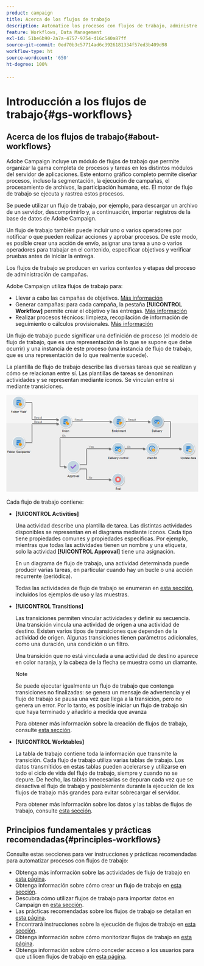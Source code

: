 ```yaml
---
product: campaign
title: Acerca de los flujos de trabajo
description: Automatice los procesos con flujos de trabajo, administre datos y audiencias, envíe mensajes, y mucho más
feature: Workflows, Data Management
exl-id: 51be6b90-2a7a-4757-9754-d16c540a87ff
source-git-commit: 0ed70b3c57714ad6c3926181334f57ed3b409d98
workflow-type: ht
source-wordcount: '650'
ht-degree: 100%

---
```


# Introducción a los flujos de trabajo{#gs-workflows}



## Acerca de los flujos de trabajo{#about-workflows}

Adobe Campaign incluye un módulo de flujos de trabajo que permite organizar la gama completa de procesos y tareas en los distintos módulos del servidor de aplicaciones. Este entorno gráfico completo permite diseñar procesos, incluso la segmentación, la ejecución de campañas, el procesamiento de archivos, la participación humana, etc. El motor de flujo de trabajo se ejecuta y rastrea estos procesos.

Se puede utilizar un flujo de trabajo, por ejemplo, para descargar un archivo de un servidor, descomprimirlo y, a continuación, importar registros de la base de datos de Adobe Campaign.

Un flujo de trabajo también puede incluir uno o varios operadores por notificar o que pueden realizar acciones y aprobar procesos. De este modo, es posible crear una acción de envío, asignar una tarea a uno o varios operadores para trabajar en el contenido, especificar objetivos y verificar pruebas antes de iniciar la entrega.

Los flujos de trabajo se producen en varios contextos y etapas del proceso de administración de campañas.

Adobe Campaign utiliza flujos de trabajo para:

* Llevar a cabo las campañas de objetivos. [Más información](building-a-workflow.md#implementation-steps-)
* Generar campañas: para cada campaña, la pestaña **[!UICONTROL Workflow]** permite crear el objetivo y las entregas. [Más información](building-a-workflow.md#campaign-workflows)
* Realizar procesos técnicos: limpieza, recopilación de información de seguimiento o cálculos provisionales. [Más información](building-a-workflow.md#technical-workflows)

Un flujo de trabajo puede significar una definición de proceso (el modelo de flujo de trabajo, que es una representación de lo que se supone que debe ocurrir) y una instancia de este proceso (una instancia de flujo de trabajo, que es una representación de lo que realmente sucede).

La plantilla de flujo de trabajo describe las diversas tareas que se realizan y cómo se relacionan entre sí. Las plantillas de tareas se denominan actividades y se representan mediante iconos. Se vinculan entre sí mediante transiciones.

![](assets/example1.png)

Cada flujo de trabajo contiene:

* **[!UICONTROL Activities]**

  Una actividad describe una plantilla de tarea. Las distintas actividades disponibles se representan en el diagrama mediante iconos. Cada tipo tiene propiedades comunes y propiedades específicas. Por ejemplo, mientras que todas las actividades tienen un nombre y una etiqueta, solo la actividad **[!UICONTROL Approval]** tiene una asignación.

  En un diagrama de flujo de trabajo, una actividad determinada puede producir varias tareas, en particular cuando hay un bucle o una acción recurrente (periódica).

  Todas las actividades de flujo de trabajo se enumeran en [esta sección](about-activities.md), incluidos los ejemplos de uso y las muestras.

* **[!UICONTROL Transitions]**

  Las transiciones permiten vincular actividades y definir su secuencia. Una transición vincula una actividad de origen a una actividad de destino. Existen varios tipos de transiciones que dependen de la actividad de origen. Algunas transiciones tienen parámetros adicionales, como una duración, una condición o un filtro.

  Una transición que no está vinculada a una actividad de destino aparece en color naranja, y la cabeza de la flecha se muestra como un diamante.

  >[!NOTE]
  >
  >Se puede ejecutar igualmente un flujo de trabajo que contenga transiciones no finalizadas: se genera un mensaje de advertencia y el flujo de trabajo se pausa una vez que llega a la transición, pero no genera un error. Por lo tanto, es posible iniciar un flujo de trabajo sin que haya terminado y añadirlo a medida que avanza

  Para obtener más información sobre la creación de flujos de trabajo, consulte [esta sección](building-a-workflow.md).

* **[!UICONTROL Worktables]**

  La tabla de trabajo contiene toda la información que transmite la transición. Cada flujo de trabajo utiliza varias tablas de trabajo. Los datos transmitidos en estas tablas pueden acelerarse y utilizarse en todo el ciclo de vida del flujo de trabajo, siempre y cuando no se depure. De hecho, las tablas innecesarias se depuran cada vez que se desactiva el flujo de trabajo y posiblemente durante la ejecución de los flujos de trabajo más grandes para evitar sobrecargar el servidor.

  Para obtener más información sobre los datos y las tablas de flujos de trabajo, consulte [esta sección](how-to-use-workflow-data.md).

## Principios fundamentales y prácticas recomendadas{#principles-workflows}

Consulte estas secciones para ver instrucciones y prácticas recomendadas para automatizar procesos con flujos de trabajo:

* Obtenga más información sobre las actividades de flujo de trabajo en [esta página](how-to-use-workflow-data.md).
* Obtenga información sobre cómo crear un flujo de trabajo en [esta sección](building-a-workflow.md).
* Descubra cómo utilizar flujos de trabajo para importar datos en Campaign en [esta sección](../../platform/using/import-export-workflows.md).
* Las prácticas recomendadas sobre los flujos de trabajo se detallan en [esta página](workflow-best-practices.md).
* Encontrará instrucciones sobre la ejecución de flujos de trabajo en [esta sección](starting-a-workflow.md).
* Obtenga información sobre cómo monitorizar flujos de trabajo en [esta página](monitoring-workflow-execution.md).
* Obtenga información sobre cómo conceder acceso a los usuarios para que utilicen flujos de trabajo en [esta página](managing-rights.md).
